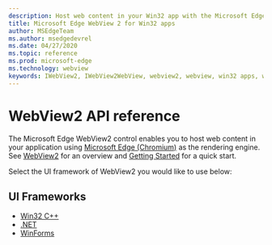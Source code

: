 ```yaml
---
description: Host web content in your Win32 app with the Microsoft Edge WebView 2 control
title: Microsoft Edge WebView 2 for Win32 apps
author: MSEdgeTeam
ms.author: msedgedevrel
ms.date: 04/27/2020
ms.topic: reference
ms.prod: microsoft-edge
ms.technology: webview
keywords: IWebView2, IWebView2WebView, webview2, webview, win32 apps, win32, edge, ICoreWebView2, ICoreWebView2Controller, browser control, edge html
---
```


# WebView2 API reference

The Microsoft Edge WebView2 control enables you to host web content in your application using [Microsoft Edge \(Chromium\)](https://www.microsoftedgeinsider.com) as the rendering engine.  See [WebView2](../webview2.md) for an overview and [Getting Started](GettingStarted.md) for a quick start.

Select the UI framework of WebView2 you would like to use below:

## UI Frameworks

*   [Win32 C++](reference/win32/0.9.488-reference-webview2.md)
*   [.NET](reference/dotnet/0.9.494-reference-webview2.md)
*   [WinForms](reference/winforms/0.9.494-reference-webview2.md)
